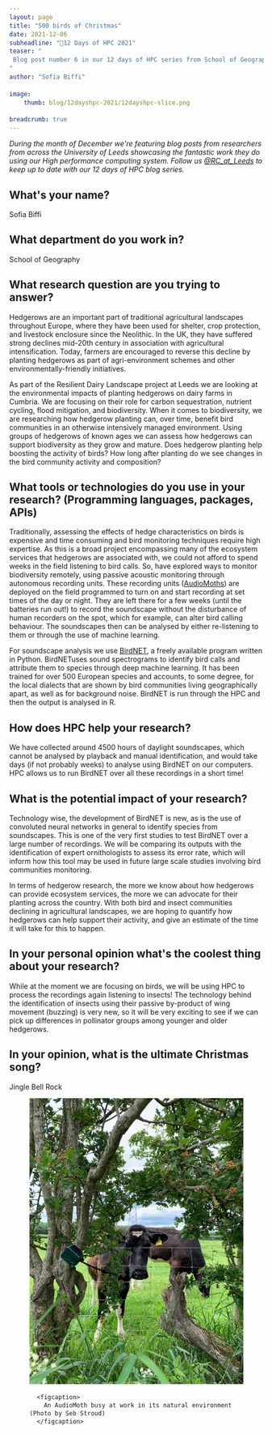 ```yaml
---
layout: page
title: "500 birds of Christmas"
date: 2021-12-06
subheadline: "🎄12 Days of HPC 2021"
teaser: "
 Blog post number 6 in our 12 days of HPC series from School of Geography on identifying birds using cutting hedge technology!
"
author: "Sofia Biffi"

image:
    thumb: blog/12dayshpc-2021/12dayshpc-slice.png

breadcrumb: true
---
```


_During the month of December we're featuring blog posts from researchers from across the University of Leeds showcasing the fantastic work they do using our High performance computing system. Follow us [@RC_at_Leeds](https://twitter.com/RC_at_leeds) to keep up to date with our 12 days of HPC blog series._

## What's your name?

Sofia Biffi

## What department do you work in?

School of Geography

## What research question are you trying to answer?

Hedgerows are an important part of traditional agricultural landscapes throughout Europe, where they have been used for shelter, crop protection, and livestock enclosure since the Neolithic. In the UK, they have suffered strong declines mid-20th century in association with agricultural intensification. Today, farmers are encouraged to reverse this decline by planting hedgerows as part of agri-environment schemes and other environmentally-friendly initiatives.  

As part of the Resilient Dairy Landscape project at Leeds we are looking at the environmental impacts of planting hedgerows on dairy farms in Cumbria. We are focusing on their role for carbon sequestration, nutrient cycling, flood mitigation, and biodiversity. When it comes to biodiversity, we are researching how hedgerow planting can, over time, benefit bird communities in an otherwise intensively managed environment. Using groups of hedgerows of known ages we can assess how hedgerows can support biodiversity as they grow and mature. Does hedgerow planting help boosting the activity of birds? How long after planting do we see changes in the bird community activity and composition?

## What tools or technologies do you use in your research? (Programming languages, packages, APIs)

Traditionally, assessing the effects of hedge characteristics on birds is expensive and time consuming 
and bird monitoring techniques require high expertise. As this is a broad project encompassing many of the ecosystem services that hedgerows are associated with, we could not afford to spend weeks in the field listening to bird calls. So, have explored ways to monitor biodiversity remotely, using passive acoustic monitoring through autonomous recording units. These recording units ([AudioMoths](https://www.openacousticdevices.info/audiomoth)) are deployed on the field programmed to turn on and start recording at set times of the day or night. They are left there for a few weeks (until the batteries run out!) to record the soundscape without the disturbance of human recorders on the spot, which for example, can alter bird calling behaviour. The soundscapes then can be analysed by either re-listening to them or through the use of machine learning.

For soundscape analysis we use [BirdNET](https://github.com/kahst/BirdNET), a freely available program written in Python. BirdNETuses sound spectrograms to identify bird calls and attribute them to species through deep machine learning. It has been trained for over 500 European species and accounts, to some degree, for the local dialects that are shown by bird communities living geographically apart, as well as for background noise. 
BirdNET is run through the HPC and then the output is analysed in R. 

## How does HPC help your research?

We have collected around 4500 hours of daylight soundscapes, which cannot be analysed by playback and manual identification, and would take days (if not probably weeks) to analyse using BirdNET on our computers. HPC allows us to run BirdNET over all these recordings in a short time!

## What is the potential impact of your research?

Technology wise, the development of BirdNET is new, as is the use of convoluted neural networks in general to identify species from soundscapes.  This is one of the very first studies to test BirdNET over a large number of recordings. We will be comparing its outputs with the identification of expert ornithologists to assess its error rate,  which will inform how this tool may be used in future large scale studies involving bird communities monitoring. 

In terms of hedgerow research, the more we know about how hedgerows can provide ecosystem services, the more we can advocate for their planting across the country. With both bird and insect communities declining in agricultural landscapes, we are hoping to quantify how hedgerows can help support their activity, and give an estimate of the time it will take for this to happen. 

## In your personal opinion what's the coolest thing about your research?

While at the moment we are focusing on birds, we will be using HPC to process the recordings again listening to insects! The technology behind the identification of insects using their passive by-product of wing movement (buzzing) is very new, so it will be very exciting to see if we can pick up differences in pollinator groups among younger and older hedgerows.   



## In your opinion, what is the ultimate Christmas song?

Jingle Bell Rock






  


<figure>
<div class='column' style='display:flex;'>


  <div class='row'>
    <img src="/images/blog/12dayshpc-2021/cow_and_audiomoth_Sofia_Biffi.jpeg"
    alt="" />
    
      
      <figcaption>
        An AudioMoth busy at work in its natural environment (Photo by Seb Stroud)
      </figcaption>    
    
  </div>

</div>

</figure>
